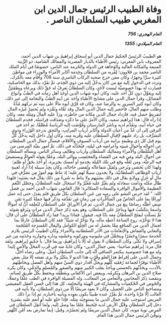 <h1 dir="rtl">وفاة الطبيب الرئيس جمال الدين ابن المغربي طبيب السلطان الناصر .</h1>

<h5 dir="rtl">العام الهجري:  756

العام الميلادي: 1355

</h5>

<p dir="rtl">هو الطبيبُ الرئيسُ الحكيمُ جمال الدين أبو إسحاق إبراهيمُ بن شهاب الدين أحمد، المعروف بابن المغربي: رئيس الأطباء بالديار المصرية والممالك الشامية، ذو الرُّتبة المنيعة والمكانة العالية والوَجاهة في الدولة والحُرمة عند الناس، خصوصًا في أيام الملك الناصر محمد بن قلاوون؛ لِقُربه من السلطان وخِدمة أكابر الأمراء والوزراء في مواطِنَ كثيرة سرًّا وجهرًا، وكان ممن خرج صحبة الركاب الناصري سنة 708 وأقام معه بالكرك، وتردد في الدخولِ إليه مع من كان يدخُلُ إليه من ذوي الخِدَم، ثمَّ تفَرَّد بذلك مع الخاصكية، فصارت له بهذا خصوصيَّة ليست لأحَدٍ، وكان السلطانُ يَعرِفُ له حَقَّ ذلك ويرعاه ويطمَئِنُّ إليه ويعَوِّلُ دون كلِّ أحد عليه، وكان أبوه شهاب الدين أوحَدَ أهل زمانه في الطبِّ وأنواع الفضائل، وقرأ جمال الدين على مشايخ الأطباءِ وأخذ عن أبيه الطبَّ والنجامة إلى غير ذلك، وكان أبوه كثير السرورِ به والرضا عنه، وكان قد فَرَّق أبوه مالًا على بنيه ثم تركهم مُدَّةً وطلب منهم المالَ، فأحضر إليه جمالُ الدين المالَ وقد نَمَّاه وثَمَّرَه ولم يُحضِرْ غَيرُه المال لتفريطٍ حصل فيه، فازداد جمال الدين مكانة من خاطره، ورَدَّ عليه المالَ ومِثلَه معه، وكان إذا رآه قال: هذا إبراهيم سعيد، وكان الأمرُ على ما ذكَرَه وصَدَقَت فِراسَتُه, فخدم السلطانَ في حياة أبيه، وتقَدَّم لديه وباشَرَ المارستان وفُوِّضَت إليه الرياسةُ مُطلقًا، ثم أخذ في الترقي إلى أن عُدَّ من أعيان الدولة وأكابر أرباب المراتِبِ، والتحق بدرجةِ الوُزَراء وذوي التصَرُّف، بل زاد عليهم لإقبالِ السلطان عليه وقُربِه منه، وكان أول داخل إليه يدخُلُ كُلَّ يوم قبل كل ذي وظيفةٍ برانية من أرباب السيوفِ والأقلامِ، فيسأل جمال الدين السلطان عن أحوالِه وأحوالِ مَبيتِه وأعراضِه في ليلتِه، فيُحَدِّثُه في ذلك، ثمَّ أمور بقيَّة المرضى من أهل السُّلطان والأمراء ومماليك السلطان وأرباب وظائِفِ وسائر الناس، ويسأله السلطان عن أحوال البلد ومَن فيه من القضاة والمحتَسِب ووالي البلد، وعَمَّا يقوله العوامُّ ويستفيضُ فيه الرعيَّة، ومن لعَلَّه وقع في تلك الليلة بخِدمةٍ أو أمسك بجزيرة، أو أخذ بحَقٍّ أو ظلم؛ ولهذا كان يُخشى ويُرجى وتُقبَلُ شفاعاتُه وتُقضى حاجاتُه، وكان يجِدُ سبيله إذا أراد لغيبةِ أرباب الوظائفِ السلطانيَّة، ولا يجدون سبيلًا لهم عليه؛ إذ تناط بهم أمورٌ مِن تصَرُّفٍ في مالٍ أو عَزلٍ وولايةٍ يقال في ذلك بسَبَبِهم ولا يناطُ به شَيءٌ مِن ذلك يقالُ فيه بسَبَبِه؛ فلهذا طال مكثُه ودامت سعادتُه ولم يغَيِّرْ عليه مُغَيِّرٌ ولا استحال عليه السلطانُ، وحصَّل النِّعَم العظيمةَ والأموال الوافرة والسعادة المتكاثرة؛ قال القاضي شهاب الدين أحمد بن فضل الله: " لقد حرص النشو على رميِه مِن عَينِ السلطان بكلِّ طريقٍ فلم يقدِرْ، حتى إنه عمل أوراقًا بما على الخاصِّ مِن المتأخِّراتِ مِن زمانِ مَن تقَدَّمَه وذكر فيها جملةً كثيرة ثمَن صِنفٍ أظنُّه رصاصًا بِيعَ مِن جمال الدين، ثم قرأ الأوراقَ على السلطان ليُعلِمَه أنَّ له أموالًا واسعةً يتكَسَّبُ فيها ويتاجِرُ على السلطان، وهو يعيد ذِكرَ جمال الدين مراتٍ ويَرفَع صَوتَه ثمَّ يَسكُت ليفتَحَ السلطانُ معه بابًا فيه، فيقول: فماذا يريد؟ فما زاد السلطانُ على أن قال: هذا لا تؤخِّرْه، روح الساعةَ أعطِه مالَه، ولا تؤخِّرْ له شيئًا" فقد كان السلطانُ عارفًا بما لجمال الدين من المنافِعِ مِمَّا يحصل له من الخِلَع الكوامل والبِغال المُسرَجة المُلجَمة والتعابي والقماش والإنعامات من الآدر السلطانية والأمراء, وكان الطبيبُ الرئيس يلازم الخدمةَ سفرًا وحَضَرًا ويتجَمَّلُ في ملبوسِه ومركوبِه وحَشَمِه وداره وجواريه وخَدَمِه مِن غير إسرافٍ ولا تكثُّر، وكان السلطان لا يقول له إلَّا يا إبراهيمُ، وربما قال: يا حكيم إبراهيم، ولقد قال مرة: إبراهيم صاحبنا- يعني جمال الدين- وكان غايةً منه في قُربِ المحَلِّ والأمنِ إليه! وله مع هذا خصوصية ببكتمر الساقي أنَّه إلى جانب السلطان أميَلُ، وعلى رضاه أحَلُّ، وجمال الدين على إفراطِ هذا العلو وقُرْبِ هذا الدنو لا يتكبَّرُ ولا يرى نفسَه إلا مثل بعضِ الأطباء توقرًا لجماعة رُفقَتِه كُلِّهم ويجلُّ أقدار ذوي السنِّ منهم وأهل الفضل ويخاطِبُهم بالأدب، ويحَدِّثُهم بالحسنى ويأخذُ بقلب الكبير منهم والصغير والمُسلِم والذمِّي، وكان يكره صلاح الدين بن البرهان ويُكرِمُه، ويبغض ابن الأكفاني ويعَظِّمُه ويحفظُ بكُلِّ طَريقٍ لِسانَه، ويتقصد ذِكرَ المحاسِنِ والتعامي من المعائب، وله الفضيلة الوافرة في الطب علمًا وعملًا، والخَوض في الحُكميات والمشاركة في الهيئة والنجامة، كل هذا إلى حُسنِ العقل المعيشي ومصاحبة الناس على الجميل، وكان لا يعود مريضًا إلَّا من ذوي السلطانِ، ولا يأتيه في الغالب إلَّا مَرَّةً واحدة، ثمَّ يقَرِّرُ عنده طبيبًا يكون يعوده ويأتيه بأخباره، ثم إذا برأ ذلك المريض استوجب عليه جمال الدين ما يستوجِبُه مِثلُه، فإذا خلع عليه أو أنعم عليه بشيءٍ دخل إلى السلطانِ وقَبَّل الأرض لديه فيُحيطُ عِلمًا بما وصل إليه, ولما أُثقِلَ السلطان في المرض نوبةَ موته، كان جمال الدين مريضًا ولم يَحضُرْه, وقيل: إنما تمارض بعد أمْنِ التُّهَم, وتوفِّيَ الرئيس جمال الدين هذا العامَ.</p></br>
